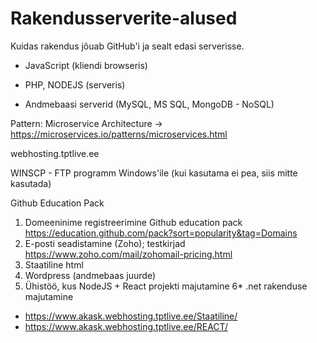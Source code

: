 # Rakendusserverite-alused

Kuidas rakendus jõuab GitHub'i ja sealt edasi serverisse.

- JavaScript (kliendi browseris)

- PHP, NODEJS (serveris)

- Andmebaasi serverid (MySQL, MS SQL, MongoDB - NoSQL)

Pattern: Microservice Architecture -> https://microservices.io/patterns/microservices.html

webhosting.tptlive.ee

WINSCP - FTP programm Windows'ile (kui kasutama ei pea, siis mitte kasutada)

Github Education Pack

1. Domeeninime registreerimine Github education pack https://education.github.com/pack?sort=popularity&tag=Domains  
2. E-posti seadistamine (Zoho); testkirjad https://www.zoho.com/mail/zohomail-pricing.html  
3. Staatiline html
4. Wordpress (andmebaas juurde)
5. Ühistöö, kus NodeJS + React projekti majutamine
6* .net rakenduse majutamine

- https://www.akask.webhosting.tptlive.ee/Staatiline/
- https://www.akask.webhosting.tptlive.ee/REACT/
